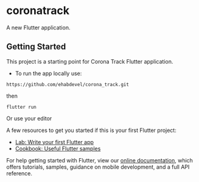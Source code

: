 # coronatrack

A new Flutter application.

## Getting Started

This project is a starting point for Corona Track Flutter application.

* To run the app locally use:

```
https://github.com/ehabdevel/corona_track.git
```
then

```
flutter run
```

Or use your editor

A few resources to get you started if this is your first Flutter project:

- [Lab: Write your first Flutter app](https://flutter.dev/docs/get-started/codelab)
- [Cookbook: Useful Flutter samples](https://flutter.dev/docs/cookbook)

For help getting started with Flutter, view our
[online documentation](https://flutter.dev/docs), which offers tutorials,
samples, guidance on mobile development, and a full API reference.
